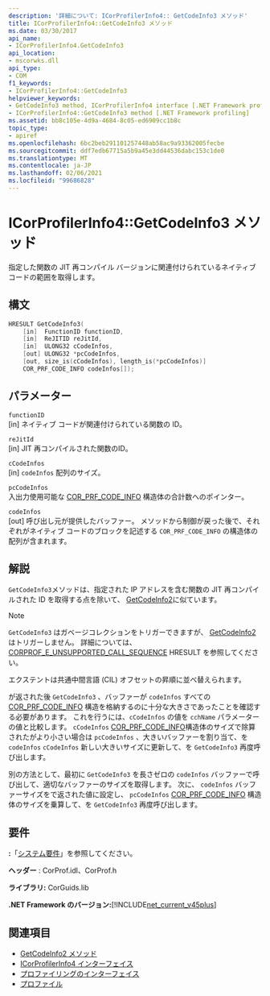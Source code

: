 ```yaml
---
description: '詳細について: ICorProfilerInfo4:: GetCodeInfo3 メソッド'
title: ICorProfilerInfo4::GetCodeInfo3 メソッド
ms.date: 03/30/2017
api_name:
- ICorProfilerInfo4.GetCodeInfo3
api_location:
- mscorwks.dll
api_type:
- COM
f1_keywords:
- ICorProfilerInfo4::GetCodeInfo3
helpviewer_keywords:
- GetCodeInfo3 method, ICorProfilerInfo4 interface [.NET Framework profiling]
- ICorProfilerInfo4::GetCodeInfo3 method [.NET Framework profiling]
ms.assetid: bb8c105e-4d9a-4684-8c05-ed6909cc1b8c
topic_type:
- apiref
ms.openlocfilehash: 6bc2beb291101257448ab58ac9a93362005fecbe
ms.sourcegitcommit: ddf7edb67715a5b9a45e3dd44536dabc153c1de0
ms.translationtype: MT
ms.contentlocale: ja-JP
ms.lasthandoff: 02/06/2021
ms.locfileid: "99686828"
---
```

# <a name="icorprofilerinfo4getcodeinfo3-method"></a>ICorProfilerInfo4::GetCodeInfo3 メソッド

指定した関数の JIT 再コンパイル バージョンに関連付けられているネイティブ コードの範囲を取得します。  
  
## <a name="syntax"></a>構文  
  
```cpp  
HRESULT GetCodeInfo3(  
    [in]  FunctionID functionID,  
    [in]  ReJITID reJitId,  
    [in]  ULONG32 cCodeInfos,  
    [out] ULONG32 *pcCodeInfos,  
    [out, size_is(cCodeInfos), length_is(*pcCodeInfos)]  
    COR_PRF_CODE_INFO codeInfos[]);  
```  
  
## <a name="parameters"></a>パラメーター  

 `functionID`  
 [in] ネイティブ コードが関連付けられている関数の ID。  
  
 `reJitId`  
 [in] JIT 再コンパイルされた関数のID。  
  
 `cCodeInfos`  
 [in] `codeInfos` 配列のサイズ。  
  
 `pcCodeInfos`  
 入出力使用可能な [COR_PRF_CODE_INFO](cor-prf-code-info-structure.md) 構造体の合計数へのポインター。  
  
 `codeInfos`  
 [out] 呼び出し元が提供したバッファー。 メソッドから制御が戻った後で、それぞれがネイティブ コードのブロックを記述する `COR_PRF_CODE_INFO` の構造体の配列が含まれます。  
  
## <a name="remarks"></a>解説  

 `GetCodeInfo3`メソッドは、指定された IP アドレスを含む関数の JIT 再コンパイルされた ID を取得する点を除いて、 [GetCodeInfo2](icorprofilerinfo2-getcodeinfo2-method.md)に似ています。  
  
> [!NOTE]
> `GetCodeInfo3` はガベージコレクションをトリガーできますが、 [GetCodeInfo2](icorprofilerinfo2-getcodeinfo2-method.md) はトリガーしません。 詳細については、 [CORPROF_E_UNSUPPORTED_CALL_SEQUENCE](corprof-e-unsupported-call-sequence-hresult.md) HRESULT を参照してください。  
  
 エクステントは共通中間言語 (CIL) オフセットの昇順に並べ替えられます。  
  
 が返された後 `GetCodeInfo3` 、バッファーが `codeInfos` すべての [COR_PRF_CODE_INFO](cor-prf-code-info-structure.md) 構造を格納するのに十分な大きさであったことを確認する必要があります。 これを行うには、`cCodeInfos` の値を `cchName` パラメーターの値と比較します。 `cCodeInfos` [COR_PRF_CODE_INFO](cor-prf-code-info-structure.md)構造体のサイズで除算されたがより小さい場合は `pcCodeInfos` 、大きいバッファーを割り当て、を `codeInfos` `cCodeInfos` 新しい大きいサイズに更新して、を `GetCodeInfo3` 再度呼び出します。  
  
 別の方法として、最初に `GetCodeInfo3` を長さゼロの `codeInfos` バッファーで呼び出して、適切なバッファーのサイズを取得します。 次に、 `codeInfos` バッファーサイズをで返された値に設定し、 `pcCodeInfos` [COR_PRF_CODE_INFO](cor-prf-code-info-structure.md) 構造体のサイズを乗算して、を `GetCodeInfo3` 再度呼び出します。  
  
## <a name="requirements"></a>要件  

 **:**「[システム要件](../../get-started/system-requirements.md)」を参照してください。  
  
 **ヘッダー** : CorProf.idl、CorProf.h  
  
 **ライブラリ:** CorGuids.lib  
  
 **.NET Framework のバージョン:**[!INCLUDE[net_current_v45plus](../../../../includes/net-current-v45plus-md.md)]  
  
## <a name="see-also"></a>関連項目

- [GetCodeInfo2 メソッド](icorprofilerinfo2-getcodeinfo2-method.md)
- [ICorProfilerInfo4 インターフェイス](icorprofilerinfo4-interface.md)
- [プロファイリングのインターフェイス](profiling-interfaces.md)
- [プロファイル](index.md)
